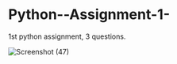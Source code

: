 # Python--Assignment-1-
1st python assignment, 3 questions. 

![Screenshot (47)](https://user-images.githubusercontent.com/84920516/141837057-6c2be9ce-c7e3-4169-9580-54b4c4687867.png)


